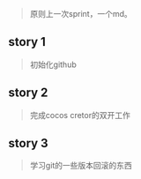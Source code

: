 
>原则上一次sprint，一个md。

## story 1

>初始化github


## story 2

>完成cocos cretor的双开工作


## story 3

>学习git的一些版本回滚的东西
